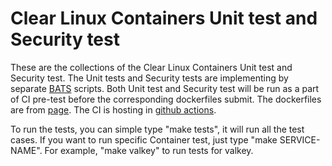 # Clear Linux Containers Unit test and Security test

These are the collections of the Clear Linux Containers Unit test and Security test.
The Unit tests and Security tests are implementing by separate [BATS](https://github.com/sstephenson/bats) scripts.
Both Unit test and Security test will be run as a part of CI pre-test before the corresponding dockerfiles submit. 
The dockerfiles are from [page](https://github.com/clearlinux/dockerfiles). The CI is hosting in [github actions](https://github.com/clearlinux/dockerfiles/blob/master/.github/workflows/test.yml).

To run the tests, you can simple type "make tests", it will run all the test cases.
If you want to run specific Container test, just type "make SERVICE-NAME".
For example, "make valkey" to run tests for valkey.


